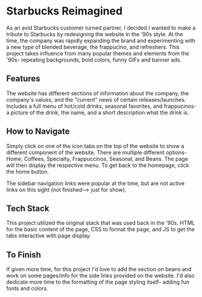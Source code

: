# Starbucks Reimagined
As an avid Starbucks customer turned partner, I decided I wanted to make a tribute to Starbucks by redesigning the website in the '90s style.
At the time, the company was rapidly expanding the brand and experimenting with a new type of blended beverage, the frappucino, and refreshers.
This project takes influence from many popular themes and elements from the '90s- repeating backgrounds, bold colors, funny GIFs and banner ads.

## Features
The website has different sections of information about the company, the company's values, and the "current" news of certain releases/launches.
Includes a full menu of hot/cold drinks, seasonal favorites, and frappucinos- a picture of the drink, the name, and a short description what the drink is.

## How to Navigate
Simply click on one of the icon tabs on the top of the website to show a different component of the website.
There are multiple different options- Home, Coffees, Specialty, Frappuccinos, Seasonal, and Beans. The page will then display the respective menu.
To get back to the homepage, click the home button.

The sidebar navigation links were popular at the time, but are not active links on this sight (not finished--> just for show).

## Tech Stack
This project utilized the original stack that was used back in the '90s.
HTML for the basic content of the page, CSS to format the page, and JS to get the tabs interactive with page display.

## To Finish
If given more time, for this project I'd love to add the section on beans and work on some pages/info for the side links provided on the website.
I'd also dedicate more time to the formatting of the page styling itself- adding fun fonts and colors.
